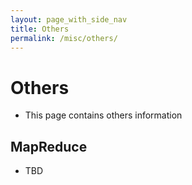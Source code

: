 ```yaml
---
layout: page_with_side_nav
title: Others
permalink: /misc/others/
---
```


# Others
- This page contains others information

## MapReduce
- TBD

